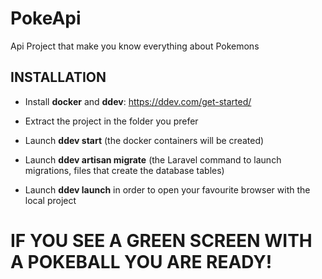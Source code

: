 # PokeApi

Api Project that make you know everything about Pokemons

## INSTALLATION

- Install **docker** and **ddev**: <https://ddev.com/get-started/>

- Extract the project in the folder you prefer

- Launch **ddev start** (the docker containers will be created)

- Launch **ddev artisan migrate** (the Laravel command to launch
migrations, files that create the database tables)

- Launch **ddev launch** in order to open your favourite browser with the
local project

# IF YOU SEE A GREEN SCREEN WITH A POKEBALL YOU ARE READY!
